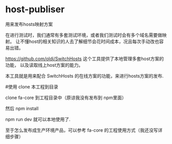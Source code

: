 # host-publiser
用来发布hosts映射方案

在进行测试时，我们通常有多套测试环境，或者我们测试时会有多个域名需要做映射。
让不懂host的相关知识的人去了解细节会花时间成本，况且每次手动改也容易出错。

https://github.com/oldj/SwitchHosts
这个工具提供了本地管理多套host方案的功能，
以及读取线上host方案的能力。

本工具就是用来配合 SwitchHosts 的在线方案的功能，来进行hosts方案的发布.


#使用
clone 本工程到目录

clone fa-core 到工程目录中（原谅我没有发布到 npm里面）

然后 npm install

npm run dev 就可以本地使用了.

至于怎么发布成生产环境产品，可以参考 fa-core 的工程使用方式（我还没写详细步骤）
